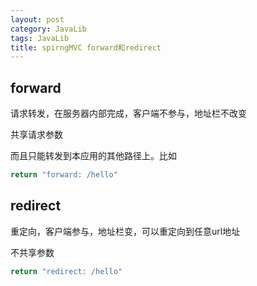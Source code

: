 ```yaml
---
layout: post
category: JavaLib
tags: JavaLib
title: spirngMVC forward和redirect
---
```


## forward
请求转发，在服务器内部完成，客户端不参与，地址栏不改变

共享请求参数

而且只能转发到本应用的其他路径上。比如
```java
return "forward: /hello"
```

## redirect
重定向，客户端参与，地址栏变，可以重定向到任意url地址

不共享参数

```java
return "redirect: /hello"
```